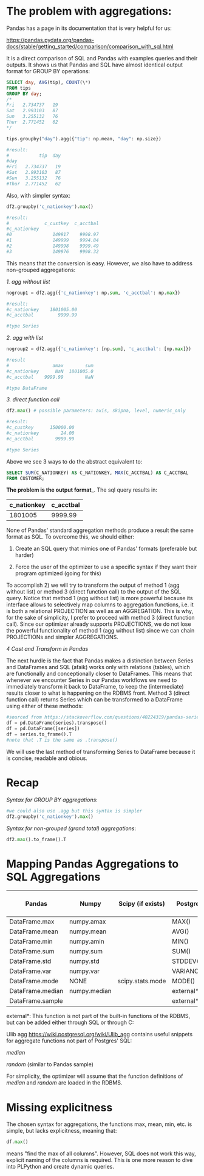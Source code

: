 # The problem with aggregations:

Pandas has a page in its documentation that is very helpful for us:

https://pandas.pydata.org/pandas-docs/stable/getting_started/comparison/comparison_with_sql.html

It is a direct comparison of SQL and Pandas with examples queries and their outputs. It shows us that Pandas and SQL have almost identical output format for GROUP BY operations:

```SQL
SELECT day, AVG(tip), COUNT(\*)
FROM tips
GROUP BY day;
/*
Fri   2.734737   19
Sat   2.993103   87
Sun   3.255132   76
Thur  2.771452   62
*/
```

```python
tips.groupby("day").agg({"tip": np.mean, "day": np.size})

#result:
#           tip  day
#day                
#Fri   2.734737   19
#Sat   2.993103   87
#Sun   3.255132   76
#Thur  2.771452   62
```

Also, with simpler syntax:
```python
df2.groupby('c_nationkey').max()

#result:
#             c_custkey  c_acctbal
#c_nationkey                      
#0               149917    9998.97
#1               149999    9994.84
#2               149998    9999.49
#3               149976    9998.32
```

This means that the conversion is easy. However, we also have to address non-grouped aggregations:

_1. agg without list_
```python
nogroup1 = df2.agg({'c_nationkey': np.sum, 'c_acctbal': np.max})

#result:
#c_nationkey    1801005.00
#c_acctbal         9999.99

#type Series
```

_2. agg with list_
```python
nogroup2 = df2.agg({'c_nationkey': [np.sum], 'c_acctbal': [np.max]})

#result
#                amax        sum
#c_nationkey      NaN  1801005.0
#c_acctbal    9999.99        NaN

#type DataFrame
```

_3. direct function call_
```python
df2.max() # possible parameters: axis, skipna, level, numeric_only

#result:
#c_custkey      150000.00
#c_nationkey        24.00
#c_acctbal        9999.99

#type Series
```

Above we see 3 ways to do the abstract equivalent to:

```sql
SELECT SUM(C_NATIONKEY) AS C_NATIONKEY, MAX(C_ACCTBAL) AS C_ACCTBAL
FROM CUSTOMER;
```

__The problem is the output format___. The sql query results in:

 c_nationkey | c_acctbal
-------------|-----------
     1801005 |   9999.99

None of Pandas' standard aggregation methods produce a result the same format as SQL. To overcome this, we should either:

1. Create an SQL query that mimics one of Pandas' formats (preferable but harder)

2. Force the user of the optimizer to use a specific syntax if they want their program optimized (going for this)

To accomplish 2) we will try to transform the output of method 1 (agg without list) or method 3 (direct function call) to the output of the SQL query. Notice that method 1 (agg without list) is more powerful because its interface allows to selectively map columns to aggregation functions, i.e. it is both a relational PROJECTION as well as an AGGREGATION. This is why, for the sake of simplicity, I prefer to proceed with method 3 (direct function call). Since our optimizer already supports PROJECTIONS, we do not lose the powerful functionality of method 1 (agg without list) since we can chain PROJECTIONs and simpler AGGREGATIONS.

_4 Cast and Transform in Pandas_

The next hurdle is the fact that Pandas makes a distinction between Series and DataFrames and SQL (afaik) works only with relations (tables), which are functionally and conceptionally closer to DataFrames. This means that whenever we encounter Series in our Pandas workflows we need to immediately transform it back to DataFrame, to keep the (intermediate) results closer to what is happening on the RDBMS front. Method 3 (direct function call) returns Series which can be transformed to a DataFrame using either of these methods:

```python
#sourced from https://stackoverflow.com/questions/40224319/pandas-series-to-dataframe-using-series-indexes-as-columns
df = pd.DataFrame(series).transpose()
df = pd.DataFrame([series])
df = series.to_frame().T
#note that .T is the same as .transpose()
```

We will use the last method of transforming Series to DataFrame because it is concise, readable and obious.

# Recap

_Syntax for GROUP BY aggregations_:

```python
#we could also use .agg but this syntax is simpler
df2.groupby('c_nationkey').max()
```

_Syntax for non-grouped (grand total) aggregations_:

```python
df2.max().to_frame().T
```

# Mapping Pandas Aggregations to SQL Aggregations

Pandas           | Numpy       |Scipy (if exists) | Postgres  | MySQL (if different)
-----------------|-------------|------------------|-----------|--------------------
DataFrame.max    | numpy.amax  |                  | MAX()     |
DataFrame.mean   | numpy.mean  |                  | AVG()     |
DataFrame.min    | numpy.amin  |                  | MIN()     |
DataFrame.sum    | numpy.sum   |                  | SUM()     |
DataFrame.std    | numpy.std   |                  | STDDEV()  | STD()
DataFrame.var    | numpy.var   |                  | VARIANCE()|
DataFrame.mode   | NONE        | scipy.stats.mode | MODE()    |
DataFrame.median | numpy.median|                  | external\*|
DataFrame.sample |             |                  | external\*|

external\*: This function is not part of the built-in functions of the RDBMS, but can be added either through SQL or through C:

Ulib agg https://wiki.postgresql.org/wiki/Ulib_agg contains useful snippets for aggregate functions not part of Postgres' SQL:

*median*

*random* (similar to Pandas sample)

For simplicity, the optimizer will assume that the function definitions of *median* and *random* are loaded in the RDBMS.


# Missing explicitness

The chosen syntax for aggregations, the functions max, mean, min, etc. is simple, but lacks explicitness, meaning that:

```python
df.max()
```

means "find the max of all columns". However, SQL does not work this way, explicit naming of the columns is required. This is one more reason to dive into PLPython and create dynamic queries.
